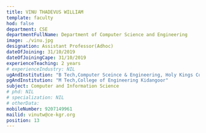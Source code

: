 ```yaml
---
title: VINU THADEVUS WILLIAM
template: faculty
hod: false
department: CSE
departmentFullName: Department of Computer Science and Engineering
image: ./vinu.jpg
designation: Assistant Professor(Adhoc)
dateOfJoining: 31/10/2019
dateOfJoiningCape: 31/10/2019
experienceTeaching: 2 years
# experienceIndustry: NIL
ugAndInstitution: "B Tech,Computer Sceince & Engineering, Holy Kings College of Engineering Moovattupuzha"
pgAndInstitution: "M Tech,College of Engineering Kidangoor"
subject: Computer and Information Science
# phd: NIL
# specialization: NIL
# otherData: 
mobileNumber: 9207149961
mailid: vinutw@ce-kgr.org 
position: 13
---
```

